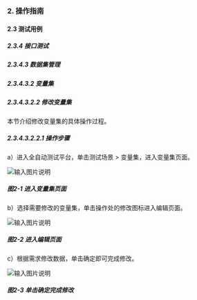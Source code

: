 ### 2. 操作指南

#### 2.3 测试用例

##### 2.3.4 接口测试

##### 2.3.4.3 数据集管理

##### 2.3.4.3.2 变量集

##### 2.3.4.3.2.2 修改变量集

本节介绍修改变量集的具体操作过程。

##### 2.3.4.3.2.2.1 操作步骤

a）进入全自动测试平台，单击测试场景 > 变量集，进入变量集页面。

![输入图片说明](../../../../../../images/SoFlu%E5%85%A8%E8%87%AA%E5%8A%A8%E6%B5%8B%E8%AF%95%E5%B9%B3%E5%8F%B0%E6%95%99%E7%A8%8B/2.%20%E6%93%8D%E4%BD%9C%E6%8C%87%E5%8D%97/3.%20%E6%B5%8B%E8%AF%95%E7%94%A8%E4%BE%8B/4.%20%E6%8E%A5%E5%8F%A3%E6%B5%8B%E8%AF%95/3.%20%E6%95%B0%E6%8D%AE%E9%9B%86%E7%AE%A1%E7%90%86/2.%20%E5%8F%98%E9%87%8F%E9%9B%86/2-1.png)

##### 图2-1 进入变量集页面

b）选择需要修改的变量集，单击操作处的修改图标进入编辑页面。

![输入图片说明](../../../../../../images/SoFlu%E5%85%A8%E8%87%AA%E5%8A%A8%E6%B5%8B%E8%AF%95%E5%B9%B3%E5%8F%B0%E6%95%99%E7%A8%8B/2.%20%E6%93%8D%E4%BD%9C%E6%8C%87%E5%8D%97/3.%20%E6%B5%8B%E8%AF%95%E7%94%A8%E4%BE%8B/4.%20%E6%8E%A5%E5%8F%A3%E6%B5%8B%E8%AF%95/3.%20%E6%95%B0%E6%8D%AE%E9%9B%86%E7%AE%A1%E7%90%86/2.%20%E5%8F%98%E9%87%8F%E9%9B%86/2-2.png)

##### 图2-2 进入编辑页面

c）根据需求修改数据，单击确定即可完成修改。

![输入图片说明](../../../../../../images/SoFlu%E5%85%A8%E8%87%AA%E5%8A%A8%E6%B5%8B%E8%AF%95%E5%B9%B3%E5%8F%B0%E6%95%99%E7%A8%8B/2.%20%E6%93%8D%E4%BD%9C%E6%8C%87%E5%8D%97/3.%20%E6%B5%8B%E8%AF%95%E7%94%A8%E4%BE%8B/4.%20%E6%8E%A5%E5%8F%A3%E6%B5%8B%E8%AF%95/3.%20%E6%95%B0%E6%8D%AE%E9%9B%86%E7%AE%A1%E7%90%86/2.%20%E5%8F%98%E9%87%8F%E9%9B%86/2--3.png)

##### 图2-3 单击确定完成修改

